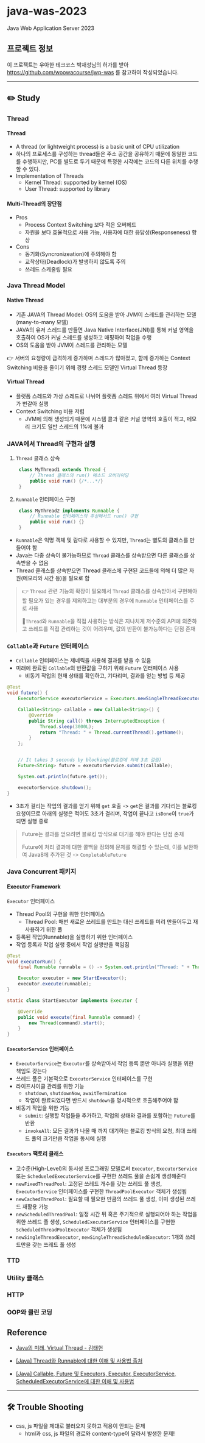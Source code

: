 # java-was-2023

Java Web Application Server 2023

## 프로젝트 정보 

이 프로젝트는 우아한 테크코스 박재성님의 허가를 받아 https://github.com/woowacourse/jwp-was 
를 참고하여 작성되었습니다.

***

## ✏️ Study
### Thread
#### Thread
* A thread (or lightweight process) is a basic unit of CPU utilization
* 하나의 프로세스를 구성하는 thread들은 주소 공간을 공유하기 때문에 동일한 코드를 수행하지만, PC를 별도로 두기 때문에 특정한 시각에는 코드의 다른 위치를 수행할 수 있다.
* Implementation of Threads
  * Kernel Thread: supported by kernel (OS)
  * User Thread: supported by library

#### Multi-Thread의 장단점
* Pros
  * Process Context Switching 보다 적은 오버헤드
  * 자원을 보다 효율적으로 사용 가능, 사용자에 대한 응답성(Responseness) 향상
* Cons
  * 동기화(Syncronizeation)에 주의해야 함
  * 교착상태(Deadlock)가 발생하지 않도록 주의
  * 쓰레드 스케줄링 필요

### Java Thread Model
#### Native Thread
* 기존 JAVA의 Thread Model: OS의 도움을 받아 JVM이 스레드를 관리하는 모델 (many-to-many 모델)
* JAVA의 유저 스레드를 만들면 Java Native Interface(JNI)를 통해 커널 영역을 호출하여 OS가 커널 스레드를 생성하고 매핑하여 작업을 수행
* OS의 도움을 받아 JVM이 스레드를 관리하는 모델

👉 서버의 요청량이 급격하게 증가하며 스레드가 많아졌고, 함께 증가하는 Context Switching 비용을 줄이기 위해 경량 스레드 모델인 Virtual Thread 등장

#### Virtual Thread
* 플랫폼 스레드와 가상 스레드로 나뉘어 플랫폼 스레드 위에서 여러 Virtual Thread가 번갈아 실행
* Context Switching 비용 저렴
  * JVM에 의해 생성되기 때문에 시스템 콜과 같은 커널 영역의 호출이 적고, 메모리 크기도 일반 스레드의 1%에 불과

### JAVA에서 Thread의 구현과 실행
1. `Thread` 클래스 상속
   ```java
    class MyThread1 extends Thread {
        // Thread 클래스의 run() 메소드 오버라이딩
        public void run() {/*...*/}
    }
   ```
2. `Runnable` 인터페이스 구현
   ```java
    class MyThread2 implements Runnable {
        // Runnable 인터페이스의 추상메서드 run() 구현
        public void run() {}
    }
   ```
* `Runnable`은 익명 객체 및 람다로 사용할 수 있지만, `Thread`는 별도의 클래스를 만들어야 함
* Java는 다중 상속이 불가능하므로 `Thread` 클래스를 상속받으면 다른 클래스를 상속받을 수 없음
* Thread 클래스를 상속받으면 Thread 클래스에 구현된 코드들에 의해 더 많은 자원(메모리와 시간 등)을 필요로 함

> 👉 `Thread` 관련 기능의 확장이 필요해서 `Thread` 클래스를 상속받아서 구현해야 할 필요가 있는 경우를 제외하고는 대부분의 경우에 `Runnable` 인터페이스를 주로 사용
>  
> 🚨️`Thread`와 `Runnable`을 직접 사용하는 방식은 지나치게 저수준의 API에 의존하고 쓰레드를 직접 관리하는 것이 어려우며, 값의 반환이 불가능하다는 단점 존재

### `Collable`과 `Future` 인터페이스
* `Collable` 인터페이스는 제네릭을 사용해 결과를 받을 수 있음
* 미래에 완료된 `Collable`의 반환값을 구하기 위해 `Future` 인터페이스 사용
  * 비동기 작업의 현재 상태를 확인하고, 기다리며, 결과를 얻는 방법 등 제공
```java
@Test
void future() {
    ExecutorService executorService = Executors.newSingleThreadExecutor();

    Callable<String> callable = new Callable<String>() {
        @Override
        public String call() throws InterruptedException {
            Thread.sleep(3000L);
            return "Thread: " + Thread.currentThread().getName();
        }
    };


    // It takes 3 seconds by blocking(블로킹에 의해 3초 걸림)
    Future<String> future = executorService.submit(callable);

    System.out.println(future.get());

    executorService.shutdown();
}
```
*  3초가 걸리는 작업의 결과를 얻기 위해 `get` 호출 -> `get`은 결과를 기다리는 블로킹 요청이므로 아래의 실행은 적어도 3초가 걸리며, 작업이 끝나고 `isDone`이 `true`가 되면 실행 종료

> Future는 결과를 얻으려면 블로킹 방식으로 대기를 해야 한다는 단점 존재
> 
> Future에 처리 결과에 대한 콜백을 정의해 문제를 해결할 수 있는데, 이를 보완하여 Java8에 추가된 것 -> `CompletableFuture`

### Java Concurrent 패키지
#### Executor Framework
`Executor` 인터페이스
* Thread Pool의 구현을 위한 인터페이스
  * Thread Pool: 매번 새로운 쓰레드를 만드는 대신 쓰레드를 미리 만들어두고 재사용하기 위한 풀
* 등록된 작업(Runnable)을 실행하기 위한 인터페이스 
* 작업 등록과 작업 실행 중에서 작업 실행만을 책임짐
```java
@Test
void executorRun() {
    final Runnable runnable = () -> System.out.println("Thread: " + Thread.currentThread().getName());

    Executor executor = new StartExecutor();
    executor.execute(runnable);
}

static class StartExecutor implements Executor {

    @Override
    public void execute(final Runnable command) {
        new Thread(command).start();
    }
}
```
#### `ExecutorService` 인터페이스
* `ExecutorService`는 `Executor`를 상속받아서 작업 등록 뿐만 아니라 실행을 위한 책임도 갖는다
* 쓰레드 풀은 기본적으로 `ExecutorService` 인터페이스를 구현
* 라이프사이클 관리를 위한 기능
  * `shutdown`, `shutdownNow`, `awaitTermination`
  * 작업이 완료되었다면 반드시 `shutdown`을 명시적으로 호출해주어야 함
* 비동기 작업을 위한 기능
  * `submit`: 실행할 작업들을 추가하고, 작업의 상태와 결과를 포함하는 `Future`를 반환
  * `invokeAll`: 모든 결과가 나올 때 까지 대기하는 블로킹 방식의 요청, 최대 쓰레드 풀의 크기만큼 작업을 동시에 실행

#### `Executors` 팩토리 클래스
* 고수준(High-Level)의 동시성 프로그래밍 모델로써 `Executor`, `ExecutorService` 또는 `SchedueledExecutorService`를 구현한 쓰레드 풀을 손쉽게 생성해준다
* `newFixedThreadPool`: 고정된 쓰레드 개수를 갖는 쓰레드 풀 생성, `ExecutorService` 인터페이스를 구현한 `ThreadPoolExecutor` 객체가 생성됨
* `newCachedThredPool`: 필요할 때 필요한 만큼의 쓰레드 풀 생성, 이미 생성된 쓰레드 재활용 가능
* `newScheduledThreadPool`: 일정 시간 뒤 혹은 주기적으로 실행되어야 하는 작업을 위한 쓰레드 풀 생성, `ScheduledExecutorService` 인터페이스를 구현한 `ScheduledThreadPoolExecutor` 객체가 생성됨
* `newSingleThreadExecutor`, `newSingleThreadScheduledExecutor`: 1개의 쓰레드만을 갖는 쓰레드 풀 생성

### TTD

### Utility 클래스

### HTTP

### OOP와 클린 코딩

## Reference
- [Java의 미래, Virtual Thread - 김태헌](https://techblog.woowahan.com/15398/)

- [[Java] Thread와 Runnable에 대한 이해 및 사용법 출처](https://mangkyu.tistory.com/258)

- [[Java] Callable, Future 및 Executors, Executor, ExecutorService, ScheduledExecutorService에 대한 이해 및 사용법](https://mangkyu.tistory.com/259)


*** 
## 🛠 Trouble Shooting
* css, js 파일을 제대로 불러오지 못하고 적용이 안되는 문제
  * html과 css, js 파일의 경로와 content-type이 달라서 발생한 문제!
